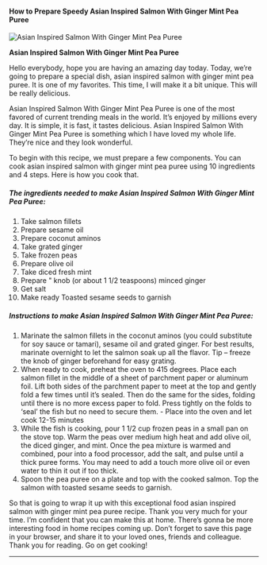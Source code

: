             

#### How to Prepare Speedy Asian Inspired Salmon With Ginger Mint Pea Puree

![Asian Inspired Salmon With Ginger Mint Pea Puree](https://img-global.cpcdn.com/recipes/fc5ea7d0a7194999/751x532cq70/asian-inspired-salmon-with-ginger-mint-pea-puree-recipe-main-photo.jpg)

**Asian Inspired Salmon With Ginger Mint Pea Puree**

Hello everybody, hope you are having an amazing day today. Today, we’re going to prepare a special dish, asian inspired salmon with ginger mint pea puree. It is one of my favorites. This time, I will make it a bit unique. This will be really delicious.

Asian Inspired Salmon With Ginger Mint Pea Puree is one of the most favored of current trending meals in the world. It’s enjoyed by millions every day. It is simple, it is fast, it tastes delicious. Asian Inspired Salmon With Ginger Mint Pea Puree is something which I have loved my whole life. They’re nice and they look wonderful.

To begin with this recipe, we must prepare a few components. You can cook asian inspired salmon with ginger mint pea puree using 10 ingredients and 4 steps. Here is how you cook that.

##### The ingredients needed to make Asian Inspired Salmon With Ginger Mint Pea Puree:

1.  Take salmon fillets
2.  Prepare sesame oil
3.  Prepare coconut aminos
4.  Take grated ginger
5.  Take frozen peas
6.  Prepare olive oil
7.  Take diced fresh mint
8.  Prepare " knob (or about 1 1/2 teaspoons) minced ginger
9.  Get salt
10.  Make ready Toasted sesame seeds to garnish

##### Instructions to make Asian Inspired Salmon With Ginger Mint Pea Puree:

1.  Marinate the salmon fillets in the coconut aminos (you could substitute for soy sauce or tamari), sesame oil and grated ginger. For best results, marinate overnight to let the salmon soak up all the flavor. Tip – freeze the knob of ginger beforehand for easy grating.
2.  When ready to cook, preheat the oven to 415 degrees. Place each salmon fillet in the middle of a sheet of parchment paper or aluminum foil. Lift both sides of the parchment paper to meet at the top and gently fold a few times until it’s sealed. Then do the same for the sides, folding until there is no more excess paper to fold. Press tightly on the folds to ‘seal’ the fish but no need to secure them. - Place into the oven and let cook 12-15 minutes
3.  While the fish is cooking, pour 1 1/2 cup frozen peas in a small pan on the stove top. Warm the peas over medium high heat and add olive oil, the diced ginger, and mint. Once the pea mixture is warmed and combined, pour into a food processor, add the salt, and pulse until a thick puree forms. You may need to add a touch more olive oil or even water to thin it out if too thick.
4.  Spoon the pea puree on a plate and top with the cooked salmon. Top the salmon with toasted sesame seeds to garnish.

So that is going to wrap it up with this exceptional food asian inspired salmon with ginger mint pea puree recipe. Thank you very much for your time. I’m confident that you can make this at home. There’s gonna be more interesting food in home recipes coming up. Don’t forget to save this page in your browser, and share it to your loved ones, friends and colleague. Thank you for reading. Go on get cooking!

* * *